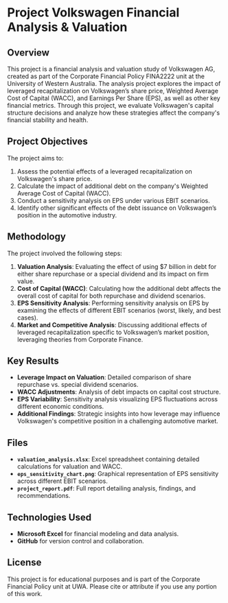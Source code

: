 # Project Volkswagen Financial Analysis & Valuation

## Overview
This project is a financial analysis and valuation study of Volkswagen AG, created as part of the Corporate Financial Policy FINA2222 unit at the University of Western Australia. The analysis project explores the impact of leveraged recapitalization on Volkswagen’s share price, Weighted Average Cost of Capital (WACC), and Earnings Per Share (EPS), as well as other key financial metrics. Through this project, we evaluate Volkswagen's capital structure decisions and analyze how these strategies affect the company's financial stability and health.

## Project Objectives
The project aims to:
1. Assess the potential effects of a leveraged recapitalization on Volkswagen's share price.
2. Calculate the impact of additional debt on the company's Weighted Average Cost of Capital (WACC).
3. Conduct a sensitivity analysis on EPS under various EBIT scenarios.
4. Identify other significant effects of the debt issuance on Volkswagen’s position in the automotive industry.

## Methodology
The project involved the following steps:
1. **Valuation Analysis**: Evaluating the effect of using $7 billion in debt for either share repurchase or a special dividend and its impact on firm value.
2. **Cost of Capital (WACC)**: Calculating how the additional debt affects the overall cost of capital for both repurchase and dividend scenarios.
3. **EPS Sensitivity Analysis**: Performing sensitivity analysis on EPS by examining the effects of different EBIT scenarios (worst, likely, and best cases).
4. **Market and Competitive Analysis**: Discussing additional effects of leveraged recapitalization specific to Volkswagen’s market position, leveraging theories from Corporate Finance.

## Key Results
- **Leverage Impact on Valuation**: Detailed comparison of share repurchase vs. special dividend scenarios.
- **WACC Adjustments**: Analysis of debt impacts on capital cost structure.
- **EPS Variability**: Sensitivity analysis visualizing EPS fluctuations across different economic conditions.
- **Additional Findings**: Strategic insights into how leverage may influence Volkswagen's competitive position in a challenging automotive market.

## Files
- **`valuation_analysis.xlsx`**: Excel spreadsheet containing detailed calculations for valuation and WACC.
- **`eps_sensitivity_chart.png`**: Graphical representation of EPS sensitivity across different EBIT scenarios.
- **`project_report.pdf`**: Full report detailing analysis, findings, and recommendations.

## Technologies Used
- **Microsoft Excel** for financial modeling and data analysis.
- **GitHub** for version control and collaboration.

## License
This project is for educational purposes and is part of the Corporate Financial Policy unit at UWA. Please cite or attribute if you use any portion of this work.
